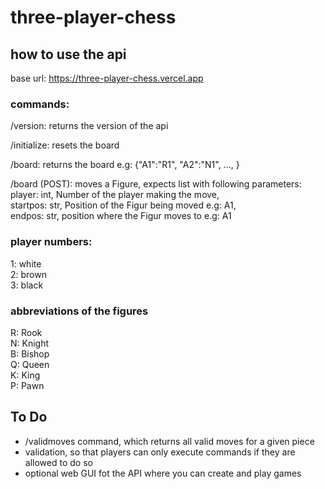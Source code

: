 # three-player-chess  
  
## how to use the api  
base url: https://three-player-chess.vercel.app  
  
### commands:  
/version: returns the version of the api  
  
/initialize: resets the board  
  
/board: returns the board e.g: {"A1":"R1", "A2":"N1", ..., }  
  
/board (POST): moves a Figure, expects list with following parameters:  
player: int, Number of the player making the move,  
startpos: str, Position of the Figur being moved e.g: A1,  
endpos: str, position where the Figur moves to e.g: A1  
  
### player numbers:  
1: white  
2: brown  
3: black  
  
### abbreviations of the figures  
R: Rook  
N: Knight  
B: Bishop  
Q: Queen  
K: King  
P: Pawn  
  
## To Do  
- /validmoves command, which returns all valid moves for a given piece  
- validation, so that players can only execute commands if they are allowed to do so  
- optional web GUI fot the API where you can create and play games
